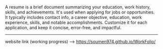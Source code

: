 A resume is a brief document summarizing your education, work history, skills, and achievements. It's used when applying for jobs or opportunities. It typically includes contact info, a career objective, education, work experience, skills, and notable accomplishments. Customize it for each application, and keep it concise, error-free, and impactful.

_________________________________________________________________________________________________________________________
website link (working progress)
--> https://soumen974.github.io/WorkFolio/
